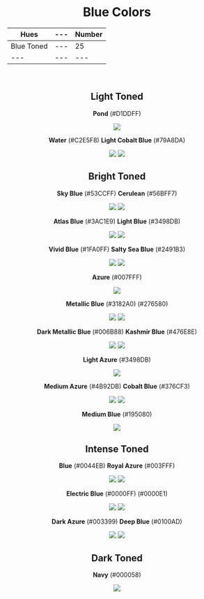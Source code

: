 <div align=center>

# Blue Colors

Hues | --- | Number
--- | --- | ---
Blue Toned | --- | 25
--- | --- | ---

<br>

## Light Toned

**Pond** (#D1DDFF) 

![](https://fakeimg.pl/130x130/D1DDFF/?text=%20)

**Water** (#C2E5F8) **Light Cobalt Blue** (#79A8DA) 

![](https://fakeimg.pl/130x130/C2E5F8/?text=%20) ![](https://fakeimg.pl/130x130/79A8DA/?text=%20)

## Bright Toned

**Sky Blue** (#53CCFF) **Cerulean** (#56BFF7) 

![](https://fakeimg.pl/130x130/53CCFF/?text=%20) ![](https://fakeimg.pl/130x130/56BFF7/?text=%20) 

**Atlas Blue** (#3AC1E9) **Light Blue** (#3498DB)

![](https://fakeimg.pl/130x130/3AC1E9/?text=%20) ![](https://fakeimg.pl/130x130/3498DB/?text=%20)

**Vivid Blue** (#1FA0FF) <!--Ky Color--> **Salty Sea Blue** (#2491B3)

![](https://fakeimg.pl/130x130/1FA0FF/?text=%20) ![](https://fakeimg.pl/130x130/2491B3/?text=%20)

**Azure** (#007FFF) 

![](https://fakeimg.pl/130x130/007FFF/?text=%20)

**Metallic Blue** (#3182A0) (#276580)

![](https://fakeimg.pl/130x130/3182A0/?text=%20) ![](https://fakeimg.pl/130x130/276580/?text=%20)

**Dark Metallic Blue** (#006B88) <!--C Color--> **Kashmir Blue** (#476E8E)

![](https://fakeimg.pl/130x130/006B88/?text=%20) ![](https://fakeimg.pl/130x130/476E8E/?text=%20)

**Light Azure** (#3498DB)

![](https://fakeimg.pl/130x130/3498db/?text=%20)

**Medium Azure** (#4B92DB) **Cobalt Blue** (#376CF3) 

![](https://fakeimg.pl/130x130/4B92DB/?text=%20) ![](https://fakeimg.pl/130x130/376CF3/?text=%20)

**Medium Blue** (#195080)

![](https://fakeimg.pl/130x130/195080/?text=%20)


## Intense Toned

**Blue** (#0044EB) **Royal Azure** (#003FFF)

![](https://fakeimg.pl/130x130/0044EB/?text=%20) ![](https://fakeimg.pl/130x130/003FFF/?text=%20)

**Electric Blue** (#0000FF) (#0000E1) <!--G Color-->

![](https://fakeimg.pl/130x130/0000FF/?text=%20) ![](https://fakeimg.pl/130x130/0000E1/?text=%20)

**Dark Azure** (#003399) **Deep Blue** (#0100AD) <!--E Color-->

![](https://fakeimg.pl/130x130/003399/?text=%20) ![](https://fakeimg.pl/130x130/0100AD/?text=%20)



## Dark Toned

**Navy** (#000058)

![](https://fakeimg.pl/130x130/000058/?text=%20)

</div>

